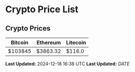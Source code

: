# Crypto Price List

## Crypto Prices
| Bitcoin | Ethereum | Litecoin |
| ------- | -------- | -------- |
| $103845 | $3863.32 | $116.0 |
**Last Updated:** 2024-12-18 16:38 UTC
**Last Updated:** $DATE$
